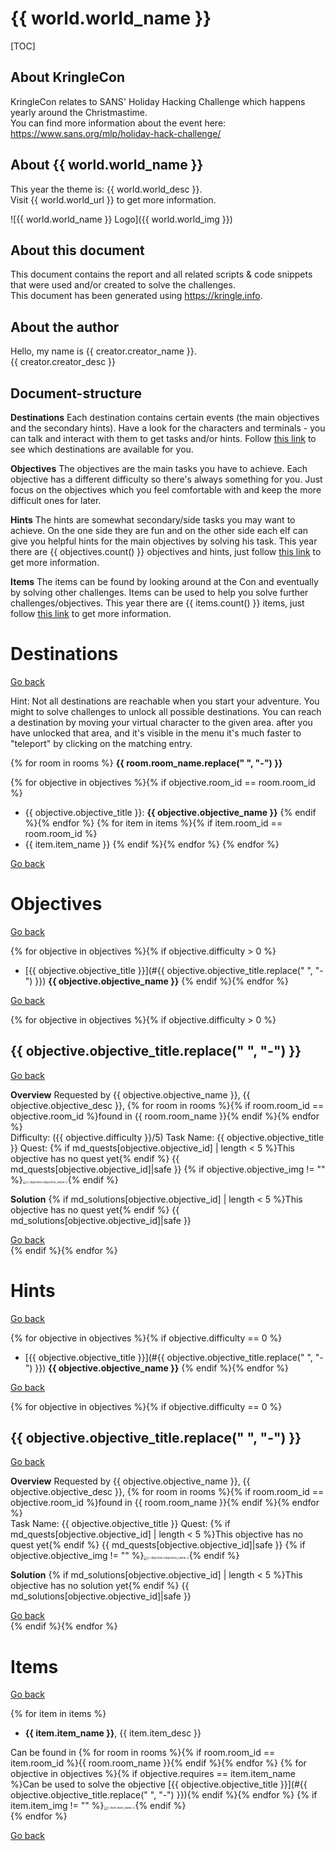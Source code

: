 # {{ world.world_name }}

[TOC]

## About KringleCon

KringleCon relates to SANS' Holiday Hacking Challenge which happens yearly around the Christmastime.<br>
You can find more information about the event here: https://www.sans.org/mlp/holiday-hack-challenge/
<br>

## About {{ world.world_name }}

This year the theme is: {{ world.world_desc }}.<br>
Visit {{ world.world_url }} to get more information.

![{{ world.world_name }} Logo]({{ world.world_img }})
<br>

## About this document

This document contains the report and all related scripts & code snippets that were used and/or created to solve the challenges.<br>
This document has been generated using https://kringle.info.
<br>

## About the author

Hello, my name is {{ creator.creator_name }}.<br>
{{ creator.creator_desc }}
<br>

## Document-structure

**Destinations**
Each destination contains certain events (the main objectives and the secondary hints). Have a look for the characters and terminals - you can talk and interact with them to get tasks and/or hints.
Follow [this link](#Destinations) to see which destinations are available for you. 

**Objectives**
The objectives are the main tasks you have to achieve. Each objective has a different difficulty so there's always something for you. Just focus on the objectives which you feel comfortable with and keep the more difficult ones for later.

**Hints**
The hints are somewhat secondary/side tasks you may want to achieve. On the one side they are fun and on the other side each elf can give you helpful hints for the main objectives by solving his task.
This year there are {{ objectives.count() }} objectives and hints, just follow [this link](#Hints) to get more information.

**Items**
The items can be found by looking around at the Con and eventually by solving other challenges. Items can be used to help you solve further challenges/objectives.
This year there are {{ items.count() }} items, just follow [this link](#Items) to get more information.
<br>

# Destinations

[Go back](#Document-structure)

Hint: Not all destinations are reachable when you start your adventure. You might to solve challenges to unlock all possible destinations.
You can reach a destination by moving your virtual character to the given area. after you have unlocked that area, and it's visible in the menu it's much faster to "teleport" by clicking on the matching entry.

{% for room in rooms %}
**{{ room.room_name.replace(" ", "-") }}**

{% for objective in objectives %}{% if objective.room_id == room.room_id %}
* {{ objective.objective_title }}: **{{ objective.objective_name }}**
{% endif %}{% endfor %}
{% for item in items %}{% if item.room_id == room.room_id %}
* {{ item.item_name }}
{% endif %}{% endfor %}
{% endfor %}

[Go back](#Document-structure)
<br>

# Objectives

[Go back](#Document-structure)

{% for objective in objectives %}{% if objective.difficulty > 0 %}
* [{{ objective.objective_title }}](#{{ objective.objective_title.replace(" ", "-") }}) **{{ objective.objective_name }}** 
{% endif %}{% endfor %}

[Go back](#Document-structure)
<br>

{% for objective in objectives %}{% if objective.difficulty > 0 %}
## {{ objective.objective_title.replace(" ", "-") }}

[Go back](#Objectives)

**Overview**
Requested by {{ objective.objective_name }}, {{ objective.objective_desc }}, {% for room in rooms %}{% if room.room_id == objective.room_id %}found in {{ room.room_name }}{% endif %}{% endfor %}
<br>
Difficulty: ({{ objective.difficulty }}/5)
Task Name: {{ objective.objective_title }}
Quest: 
{% if md_quests[objective.objective_id] | length < 5 %}This objective has no quest yet{% endif %}
{{ md_quests[objective.objective_id]|safe }}
{% if objective.objective_img != "" %}<img src="{{ objective.objective_img }}" alt="{{ objective.iobjective_name }}" style="zoom: 33%;" />{% endif %}

**Solution**
{% if md_solutions[objective.objective_id] | length < 5 %}This objective has no quest yet{% endif %}
{{ md_solutions[objective.objective_id]|safe }}

[Go back](#Objectives)
<br>
{% endif %}{% endfor %}
<br>

# Hints

[Go back](#Document-structure)

{% for objective in objectives %}{% if objective.difficulty == 0 %}
* [{{ objective.objective_title }}](#{{ objective.objective_title.replace(" ", "-") }}) **{{ objective.objective_name }}** 
{% endif %}{% endfor %}

[Go back](#Document-structure)
<br>

{% for objective in objectives %}{% if objective.difficulty == 0 %}
## {{ objective.objective_title.replace(" ", "-") }}

[Go back](#Hints)

**Overview**
Requested by {{ objective.objective_name }}, {{ objective.objective_desc }}, {% for room in rooms %}{% if room.room_id == objective.room_id %}found in {{ room.room_name }}{% endif %}{% endfor %}
<br>
Task Name: {{ objective.objective_title }}
Quest: 
{% if md_quests[objective.objective_id] | length < 5 %}This objective has no quest yet{% endif %}
{{ md_quests[objective.objective_id]|safe }}
{% if objective.objective_img != "" %}<img src="{{ objective.objective_img }}" alt="{{ objective.iobjective_name }}" style="zoom: 33%;" />{% endif %}

**Solution**
{% if md_solutions[objective.objective_id] | length < 5 %}This objective has no solution yet{% endif %}
{{ md_solutions[objective.objective_id]|safe }}

[Go back](#Hints)
<br>
{% endif %}{% endfor %}
<br>

# Items

[Go back](#Document-structure)

{% for item in items %}
* **{{ item.item_name }}**, {{ item.item_desc }}

Can be found in {% for room in rooms %}{% if room.room_id == item.room_id %}{{ room.room_name }}{% endif %}{% endfor %}
{% for objective in objectives %}{% if objective.requires == item.item_name %}Can be used to solve the objective [{{ objective.objective_title }}](#{{ objective.objective_title.replace(" ", "-") }}){% endif %}{% endfor %}
{% if item.item_img != "" %}<img src="{{ item.item_img }}" alt="{{ item.item_name }}" style="zoom: 33%;" />{% endif %}
<br>
{% endfor %}

[Go back](#Document-structure)
<br>